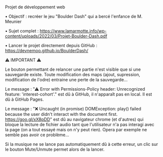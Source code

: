 Projet de développement web

• Objectif : recréer le jeu "Boulder Dash" qui a bercé l'enfance de M. Meunier

• Sujet complet : https://www.lamarmotte.info/wp-content/uploads/2022/03/Projet-Boulder-Dash.pdf

• Lancer le projet directement depuis GitHub : https://devnemoo.github.io/BoulderDash/


⚠ IMPORTANT ⚠

Le bouton permettant de relancer une partie n'est visible que si une sauvegarde existe.
Toute modification des maps (ajout, supression, modification de l'odre) entraine une perte de la sauvegarde...

Le message :
"⚠ Error with Permissions-Policy header: Unrecognized feature: 'interest-cohort'."
est dû à GitHub, il n'apparaît pas en local. Il est dû à GitHub Pages.

Le message :
"❌ Uncaught (in promise) DOMException: play() failed because the user didn't interact with the document first. https://goo.gl/xX8pDD"
est dû au navigateur chrome (et d'autres) qui bloque la lecture de fichier audio tant que l'utilisateur n'a pas interagi avec la page (on a tout essayé mais on n'y peut rien). Opera par exemple ne semble pas avoir ce problème...

Si la musique ne se lance pas automatiquement dû à cette erreur, un clic sur le bouton Mute/Unmute permet alors de la lancer.
